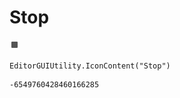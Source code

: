 # Stop
![](/img/Stop.png)

``` CSharp
EditorGUIUtility.IconContent("Stop")
```
```
-6549760428460166285
```
